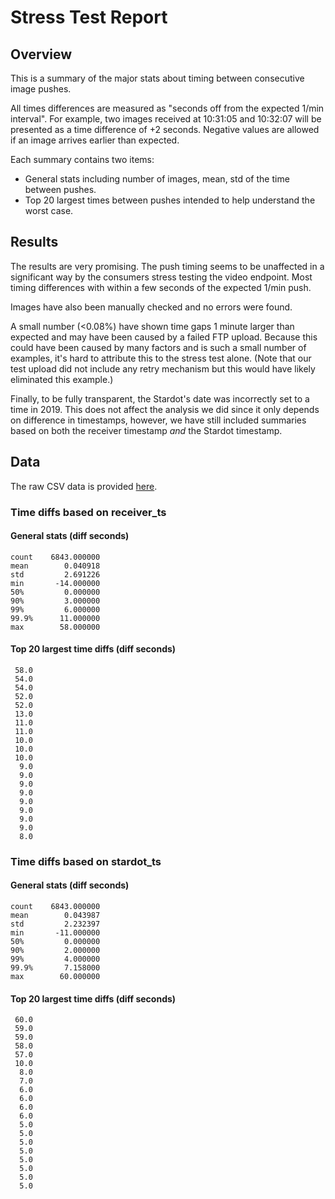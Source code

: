 # Stress Test Report

## Overview

This is a summary of the major stats about timing between consecutive image pushes.

All times differences are measured as "seconds off from the expected 1/min
interval". For example, two images received at 10:31:05 and 10:32:07 will
be presented as a time difference of +2 seconds. Negative values are allowed
if an image arrives earlier than expected.

Each summary contains two items:

* General stats including number of images, mean, std of the time between pushes.
* Top 20 largest times between pushes intended to help understand the worst case.

## Results

The results are very promising. The push timing seems to be unaffected in a
significant way by the consumers stress testing the video endpoint. Most timing
differences with within a few seconds of the expected 1/min push.

Images have also been manually checked and no errors were found.

A small number (<0.08%) have shown time gaps 1 minute larger than expected and may have
been caused by a failed FTP upload. Because this could have been caused by many
factors and is such a small number of examples, it's hard to attribute this to
the stress test alone. (Note that our test upload did not include any retry mechanism
but this would have likely eliminated this example.)

Finally, to be fully transparent, the Stardot's date was incorrectly set to a time
in 2019. This does not affect the analysis we did since it only depends on difference
in timestamps, however, we have still included summaries based on both the receiver
timestamp _and_ the Stardot timestamp.

## Data

The raw CSV data is provided [here](data.csv).


### Time diffs based on receiver_ts

#### General stats (diff seconds)
```
count    6843.000000
mean        0.040918
std         2.691226
min       -14.000000
50%         0.000000
90%         3.000000
99%         6.000000
99.9%      11.000000
max        58.000000
```

#### Top 20 largest time diffs (diff seconds)

```
 58.0
 54.0
 54.0
 52.0
 52.0
 13.0
 11.0
 11.0
 10.0
 10.0
 10.0
  9.0
  9.0
  9.0
  9.0
  9.0
  9.0
  9.0
  9.0
  8.0
```

### Time diffs based on stardot_ts

#### General stats (diff seconds)
```
count    6843.000000
mean        0.043987
std         2.232397
min       -11.000000
50%         0.000000
90%         2.000000
99%         4.000000
99.9%       7.158000
max        60.000000
```

#### Top 20 largest time diffs (diff seconds)

```
 60.0
 59.0
 59.0
 58.0
 57.0
 10.0
  8.0
  7.0
  6.0
  6.0
  6.0
  6.0
  5.0
  5.0
  5.0
  5.0
  5.0
  5.0
  5.0
  5.0
```

